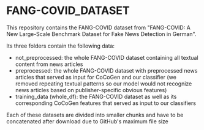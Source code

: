 # FANG-COVID_DATASET

This repository contains the FANG-COVID dataset from "FANG-COVID: A New Large-Scale Benchmark Dataset for Fake News Detection in German".

Its three folders contain the following data:

- not_preprocessed: the whole FANG-COVID dataset containing all textual content from news articles
- preprocessed: the whole FANG-COVID dataset with preprocessed news articles that served as input for CoCoGen and our classifier (we removed repeating textual patterns so our model would not recognize news articles based on publisher-specific obvious features)
- training_data (whole_df): the FANG-COVID dataset as well as its corresponding CoCoGen features that served as input to our classifiers

Each of these datasets are divided into smaller chunks and have to be concatenated after download due to GitHub's maximum file size 
